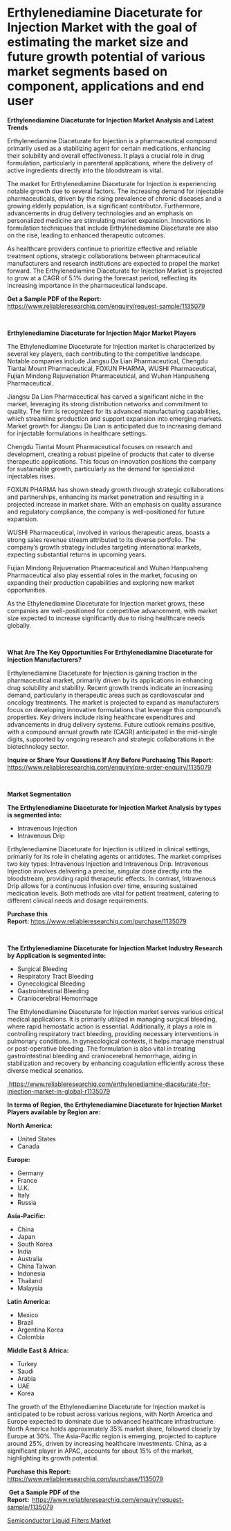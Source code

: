 <p><h1>Erthylenediamine Diaceturate for Injection Market with the goal of estimating the market size and future growth potential of various market segments based on component, applications and end user</h1></p><p><strong>Erthylenediamine Diaceturate for Injection Market Analysis and Latest Trends</strong></p>
<p><p>Erthylenediamine Diaceturate for Injection is a pharmaceutical compound primarily used as a stabilizing agent for certain medications, enhancing their solubility and overall effectiveness. It plays a crucial role in drug formulation, particularly in parenteral applications, where the delivery of active ingredients directly into the bloodstream is vital.</p><p>The market for Erthylenediamine Diaceturate for Injection is experiencing notable growth due to several factors. The increasing demand for injectable pharmaceuticals, driven by the rising prevalence of chronic diseases and a growing elderly population, is a significant contributor. Furthermore, advancements in drug delivery technologies and an emphasis on personalized medicine are stimulating market expansion. Innovations in formulation techniques that include Erthylenediamine Diaceturate are also on the rise, leading to enhanced therapeutic outcomes.</p><p>As healthcare providers continue to prioritize effective and reliable treatment options, strategic collaborations between pharmaceutical manufacturers and research institutions are expected to propel the market forward. The Erthylenediamine Diaceturate for Injection Market is projected to grow at a CAGR of 5.1% during the forecast period, reflecting its increasing importance in the pharmaceutical landscape.</p></p>
<p><strong>Get a Sample PDF of the Report:&nbsp;</strong> <a href="https://www.reliableresearchiq.com/enquiry/request-sample/1135079?utm_campaign=2310&utm_medium=2&utm_source=Github&utm_content=ia&utm_term=25032025&utm_id=erthylenediamine-diaceturate-for-injection">https://www.reliableresearchiq.com/enquiry/request-sample/1135079</a></p>
<p>&nbsp;</p>
<p><strong>Erthylenediamine Diaceturate for Injection Major Market Players</strong></p>
<p><p>The Ethylenediamine Diaceturate for Injection market is characterized by several key players, each contributing to the competitive landscape. Notable companies include Jiangsu Da Lian Pharmaceutical, Chengdu Tiantai Mount Pharmaceutical, FOXUN PHARMA, WUSHI Pharmaceutical, Fujian Mindong Rejuvenation Pharmaceutical, and Wuhan Hanpusheng Pharmaceutical.</p><p>Jiangsu Da Lian Pharmaceutical has carved a significant niche in the market, leveraging its strong distribution networks and commitment to quality. The firm is recognized for its advanced manufacturing capabilities, which streamline production and support expansion into emerging markets. Market growth for Jiangsu Da Lian is anticipated due to increasing demand for injectable formulations in healthcare settings.</p><p>Chengdu Tiantai Mount Pharmaceutical focuses on research and development, creating a robust pipeline of products that cater to diverse therapeutic applications. This focus on innovation positions the company for sustainable growth, particularly as the demand for specialized injectables rises.</p><p>FOXUN PHARMA has shown steady growth through strategic collaborations and partnerships, enhancing its market penetration and resulting in a projected increase in market share. With an emphasis on quality assurance and regulatory compliance, the company is well-positioned for future expansion.</p><p>WUSHI Pharmaceutical, involved in various therapeutic areas, boasts a strong sales revenue stream attributed to its diverse portfolio. The company’s growth strategy includes targeting international markets, expecting substantial returns in upcoming years.</p><p>Fujian Mindong Rejuvenation Pharmaceutical and Wuhan Hanpusheng Pharmaceutical also play essential roles in the market, focusing on expanding their production capabilities and exploring new market opportunities.</p><p>As the Ethylenediamine Diaceturate for Injection market grows, these companies are well-positioned for competitive advancement, with market size expected to increase significantly due to rising healthcare needs globally.</p></p>
<p>&nbsp;</p>
<p><strong>What Are The Key Opportunities For Erthylenediamine Diaceturate for Injection Manufacturers?</strong></p>
<p><p>Erthylenediamine Diaceturate for Injection is gaining traction in the pharmaceutical market, primarily driven by its applications in enhancing drug solubility and stability. Recent growth trends indicate an increasing demand, particularly in therapeutic areas such as cardiovascular and oncology treatments. The market is projected to expand as manufacturers focus on developing innovative formulations that leverage this compound’s properties. Key drivers include rising healthcare expenditures and advancements in drug delivery systems. Future outlook remains positive, with a compound annual growth rate (CAGR) anticipated in the mid-single digits, supported by ongoing research and strategic collaborations in the biotechnology sector.</p></p>
<p><strong>Inquire or Share Your Questions If Any Before Purchasing This Report:</strong> <a href="https://www.reliableresearchiq.com/enquiry/pre-order-enquiry/1135079?utm_campaign=2310&utm_medium=2&utm_source=Github&utm_content=ia&utm_term=25032025&utm_id=erthylenediamine-diaceturate-for-injection">https://www.reliableresearchiq.com/enquiry/pre-order-enquiry/1135079</a></p>
<p>&nbsp;</p>
<p><strong>Market Segmentation</strong></p>
<p><strong>The Erthylenediamine Diaceturate for Injection Market Analysis by types is segmented into:</strong></p>
<p><ul><li>Intravenous Injection</li><li>Intravenous Drip</li></ul></p>
<p><p>Erthylenediamine Diaceturate for Injection is utilized in clinical settings, primarily for its role in chelating agents or antidotes. The market comprises two key types: Intravenous Injection and Intravenous Drip. Intravenous Injection involves delivering a precise, singular dose directly into the bloodstream, providing rapid therapeutic effects. In contrast, Intravenous Drip allows for a continuous infusion over time, ensuring sustained medication levels. Both methods are vital for patient treatment, catering to different clinical needs and dosage requirements.</p></p>
<p><strong>Purchase this Report:&nbsp;</strong><a href="https://www.reliableresearchiq.com/purchase/1135079?utm_campaign=2310&utm_medium=2&utm_source=Github&utm_content=ia&utm_term=25032025&utm_id=erthylenediamine-diaceturate-for-injection">https://www.reliableresearchiq.com/purchase/1135079</a></p>
<p>&nbsp;</p>
<p><strong>The Erthylenediamine Diaceturate for Injection Market Industry Research by Application is segmented into:</strong></p>
<p><ul><li>Surgical Bleeding</li><li>Respiratory Tract Bleeding</li><li>Gynecological Bleeding</li><li>Gastrointestinal Bleeding</li><li>Craniocerebral Hemorrhage</li></ul></p>
<p><p>The Ethylenediamine Diaceturate for Injection market serves various critical medical applications. It is primarily utilized in managing surgical bleeding, where rapid hemostatic action is essential. Additionally, it plays a role in controlling respiratory tract bleeding, providing necessary interventions in pulmonary conditions. In gynecological contexts, it helps manage menstrual or post-operative bleeding. The formulation is also vital in treating gastrointestinal bleeding and craniocerebral hemorrhage, aiding in stabilization and recovery by enhancing coagulation efficiently across these diverse medical scenarios.</p></p>
<p><a href="https://www.reliableresearchiq.com/erthylenediamine-diaceturate-for-injection-market-in-global-r1135079?utm_campaign=2310&utm_medium=2&utm_source=Github&utm_content=ia&utm_term=25032025&utm_id=erthylenediamine-diaceturate-for-injection">&nbsp;https://www.reliableresearchiq.com/erthylenediamine-diaceturate-for-injection-market-in-global-r1135079</a></p>
<p><strong>In terms of Region, the Erthylenediamine Diaceturate for Injection Market Players available by Region are:</strong></p>
<p>
    <p> <strong> North America: </strong>
        <ul>
            <li>United States</li>
            <li>Canada</li>
        </ul>
        </p> 
    <p> <strong> Europe: </strong>
        <ul>
            <li>Germany</li>
            <li>France</li>
            <li>U.K.</li>
            <li>Italy</li>
            <li>Russia</li>
        </ul>
        </p> 
    <p> <strong> Asia-Pacific: </strong>
        <ul>
            <li>China</li>
            <li>Japan</li>
            <li>South Korea</li>
            <li>India</li>
            <li>Australia</li>
            <li>China Taiwan</li>
            <li>Indonesia</li>
            <li>Thailand</li>
            <li>Malaysia</li>
        </ul>
        </p> 
    <p> <strong> Latin America: </strong>
        <ul>
            <li>Mexico</li>
            <li>Brazil</li>
            <li>Argentina Korea</li>
            <li>Colombia</li>
        </ul>
        </p> 
    <p> <strong> Middle East & Africa: </strong>
        <ul>
            <li>Turkey</li>
            <li>Saudi</li>
            <li>Arabia</li>
            <li>UAE</li>
            <li>Korea</li>
        </ul>
    </p>
    </p>
<p><p>The growth of the Ethylenediamine Diaceturate for Injection market is anticipated to be robust across various regions, with North America and Europe expected to dominate due to advanced healthcare infrastructure. North America holds approximately 35% market share, followed closely by Europe at 30%. The Asia-Pacific region is emerging, projected to capture around 25%, driven by increasing healthcare investments. China, as a significant player in APAC, accounts for about 15% of the market, highlighting its growth potential.</p></p>
<p><strong>Purchase this Report: </strong><a href="https://www.reliableresearchiq.com/purchase/1135079?utm_campaign=2310&utm_medium=2&utm_source=Github&utm_content=ia&utm_term=25032025&utm_id=erthylenediamine-diaceturate-for-injection">https://www.reliableresearchiq.com/purchase/1135079</a></p>
<p>&nbsp;<strong>Get a Sample PDF of the Report:&nbsp;&nbsp;</strong><a href="https://www.reliableresearchiq.com/enquiry/request-sample/1135079?utm_campaign=2310&utm_medium=2&utm_source=Github&utm_content=ia&utm_term=25032025&utm_id=erthylenediamine-diaceturate-for-injection">https://www.reliableresearchiq.com/enquiry/request-sample/1135079</a></p>
<p><strong></strong></p>
<p><p><a href="https://github.com/zahrigayda1h/Market-Research-Report-List-1/blob/main/semiconductor-liquid-filters-market.md?utm_campaign=2310&utm_medium=2&utm_source=Github&utm_content=ia&utm_term=25032025&utm_id=erthylenediamine-diaceturate-for-injection">Semiconductor Liquid Filters Market</a></p></p>